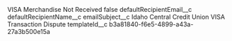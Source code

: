 <?xml version="1.0" encoding="UTF-8"?>
<CustomMetadata xmlns="http://soap.sforce.com/2006/04/metadata" xmlns:xsi="http://www.w3.org/2001/XMLSchema-instance" xmlns:xsd="http://www.w3.org/2001/XMLSchema">
    <label>VISA Merchandise Not Received</label>
    <protected>false</protected>
    <values>
        <field>defaultRecipientEmail__c</field>
        <value xsi:nil="true"/>
    </values>
    <values>
        <field>defaultRecipientName__c</field>
        <value xsi:nil="true"/>
    </values>
    <values>
        <field>emailSubject__c</field>
        <value xsi:type="xsd:string">Idaho Central Credit Union VISA Transaction Dispute</value>
    </values>
    <values>
        <field>templateId__c</field>
        <value xsi:type="xsd:string">b3a81840-f6e5-4899-a43a-27a3b500e15a</value>
    </values>
</CustomMetadata>
